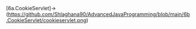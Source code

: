 [6a.CookieServlet]->(https://github.com/Shlaghana90/AdvancedJavaProgramming/blob/main/6b.CookieServlet/cookieservlet.png)
